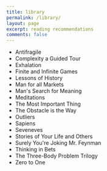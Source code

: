 ```yaml
---
title: library
permalink: /library/
layout: page
excerpt: reading recommendations
comments: false
---
```


- Antifragile
- Complexity a Guided Tour
- Exhalation
- Finite and Infinite Games
- Lessons of History
- Man for all Markets
- Man's Search for Meaning
- Meditations
- The Most Important Thing
- The Obstacle is the Way
- Outliers
- Sapiens
- Seveneves
- Stories of Your Life and Others
- Surely You're Joking Mr. Feynman
- Thinking in Bets
- The Three-Body Problem Trilogy
- Zero to One
